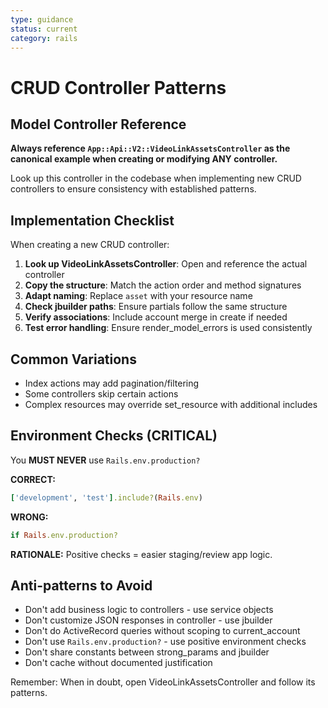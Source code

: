 ```yaml
---
type: guidance
status: current
category: rails
---
```


# CRUD Controller Patterns

## Model Controller Reference
**Always reference `App::Api::V2::VideoLinkAssetsController` as the canonical example when creating or modifying ANY controller.**

Look up this controller in the codebase when implementing new CRUD controllers to ensure consistency with established patterns.

## Implementation Checklist
When creating a new CRUD controller:

1. **Look up VideoLinkAssetsController**: Open and reference the actual controller
2. **Copy the structure**: Match the action order and method signatures
3. **Adapt naming**: Replace `asset` with your resource name
4. **Check jbuilder paths**: Ensure partials follow the same structure
5. **Verify associations**: Include account merge in create if needed
6. **Test error handling**: Ensure render_model_errors is used consistently

## Common Variations
- Index actions may add pagination/filtering
- Some controllers skip certain actions
- Complex resources may override set_resource with additional includes

## Environment Checks (CRITICAL)
You **MUST NEVER** use `Rails.env.production?`

**CORRECT:**
```ruby
['development', 'test'].include?(Rails.env)
```

**WRONG:**
```ruby
if Rails.env.production?
```

**RATIONALE:** Positive checks = easier staging/review app logic.

## Anti-patterns to Avoid
- Don't add business logic to controllers - use service objects
- Don't customize JSON responses in controller - use jbuilder
- Don't do ActiveRecord queries without scoping to current_account
- Don't use `Rails.env.production?` - use positive environment checks
- Don't share constants between strong_params and jbuilder
- Don't cache without documented justification

Remember: When in doubt, open VideoLinkAssetsController and follow its patterns.
